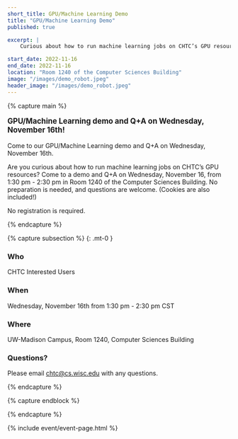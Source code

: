 ```yaml
---
short_title: GPU/Machine Learning Demo
title: "GPU/Machine Learning Demo"
published: true

excerpt: |
    Curious about how to run machine learning jobs on CHTC’s GPU resources? Come to a demo and Q+A on Wednesday, November 16th!

start_date: 2022-11-16
end_date: 2022-11-16
location: "Room 1240 of the Computer Sciences Building"
image: "/images/demo_robot.jpeg"
header_image: "/images/demo_robot.jpeg"
---
```


{% capture main %}

<p style="font-size: larger; font-weight: bold;">GPU/Machine Learning demo and Q+A on Wednesday, November 16th!</p>

Come to our GPU/Machine Learning demo and Q+A on Wednesday, November 16th.

Are you curious about how to run machine learning jobs on CHTC’s GPU resources? Come to a demo and Q+A on Wednesday, November 16, from 1:30 pm - 2:30 pm in Room 1240 of the Computer Sciences Building. No preparation is needed, and questions are welcome. (Cookies are also included!)

No registration is required.

{% endcapture %}


{% capture subsection %}
{: .mt-0 }
### Who

CHTC Interested Users

### When

Wednesday, November 16th from 1:30 pm - 2:30 pm CST

### Where

UW-Madison Campus, Room 1240, Computer Sciences Building

### Questions?

Please email <chtc@cs.wisc.edu> with any questions.

{% endcapture %}

{% capture endblock %}


{% endcapture %}

{% include event/event-page.html %}
